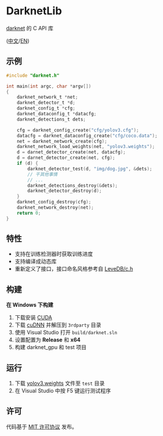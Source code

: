 # DarknetLib

[darknet](http://pjreddie.com/darknet/) 的 C API 库

([中文](README.zh-cn.md)/[EN](README.md))

## 示例

``` c
#include "darknet.h"

int main(int argc, char *argv[])
{
	darknet_network_t *net;
	darknet_detector_t *d;
	darknet_config_t *cfg;
	darknet_dataconfig_t *datacfg;
	darknet_detections_t dets;

    cfg = darknet_config_create("cfg/yolov3.cfg");
	datacfg = darknet_dataconfig_create("cfg/coco.data");
	net = darknet_network_create(cfg);
	darknet_network_load_weights(net, "yolov3.weights");
	d = darnet_detector_create(net, datacfg);
	d = darnet_detector_create(net, cfg);
	if (d) {
		darknet_detector_test(d, "img/dog.jpg", &dets);
		// 干其他事情
		// ...
		darknet_detections_destroy(&dets);
		darknet_detector_destroy(d);
	}
	darknet_config_destroy(cfg);
	darknet_network_destroy(net);
	return 0;
}
```

## 特性

- 支持在训练检测器时获取训练进度
- 支持编译成动态库
- 重新定义了接口，接口命名风格参考自 [LeveDB/c.h](https://github.com/google/leveldb/blob/master/include/leveldb/c.h)

## 构建

**在 Windows 下构建**

1. 下载安装 [CUDA](https://developer.nvidia.com/cuda-downloads)
1. 下载 [cuDNN](https://developer.nvidia.com/cudnn) 并解压到 `3rdparty` 目录
1. 使用 Visual Studio 打开 `build/darknet.sln`
1. 设置配置为 **Release** 和 **x64**
1. 构建 darknet_gpu 和 test 项目

## 运行

1. 下载 [yolov3.weights](https://pjreddie.com/media/files/yolov3.weights) 文件至 `test` 目录
1. 在 Visual Studio 中按 F5 键运行测试程序

## 许可

代码基于 [MIT 许可协议](LICENSE) 发布。
